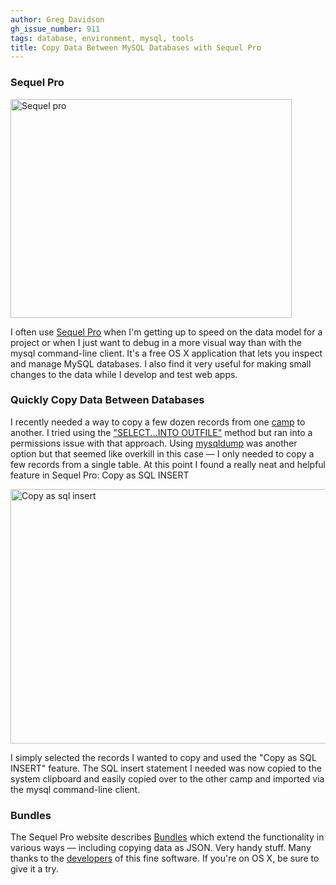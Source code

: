 ```yaml
---
author: Greg Davidson
gh_issue_number: 911
tags: database, environment, mysql, tools
title: Copy Data Between MySQL Databases with Sequel Pro
---
```




### Sequel Pro

<img alt="Sequel pro" border="0" height="350" src="/blog/2014/01/10/copy-data-between-mysql-databases-with/image-0.png" style="display:block" title="sequel-pro.png" width="450"/>

I often use [Sequel Pro](http://www.sequelpro.com/) when I'm getting up to speed on the data model for a project or when I just want to debug in a more visual way than with the mysql command-line client. It's a free OS X application that lets you inspect and manage MySQL databases. I also find it very useful for making small changes to the data while I develop and test web apps.

### Quickly Copy Data Between Databases

I recently needed a way to copy a few dozen records from one [camp](http://www.devcamps.org/) to another. I tried using the ["SELECT...INTO OUTFILE"](http://dev.mysql.com/doc/refman/5.7/en/select-into.html) method but ran into a permissions issue with that approach. Using [mysqldump](http://dev.mysql.com/doc/refman/5.7/en/mysqldump.html) was another option but that seemed like overkill in this case — I only needed to copy a few records from a single table. At this point I found a really neat and helpful feature in Sequel Pro: Copy as SQL INSERT

<img alt="Copy as sql insert" border="0" height="407" src="/blog/2014/01/10/copy-data-between-mysql-databases-with/image-1.png" title="copy-as-sql-insert.png" width="562"/>

I simply selected the records I wanted to copy and used the "Copy as SQL INSERT" feature. The SQL insert statement I needed was now copied to the system clipboard and easily copied over to the other camp and imported via the mysql command-line client.

### Bundles

The Sequel Pro website describes [Bundles](http://www.sequelpro.com/bundles) which extend the functionality in various ways — including copying data as JSON. Very handy stuff. Many thanks to the [developers](http://northofthree.com/) of this fine software. If you're on OS X, be sure to give it a try.


